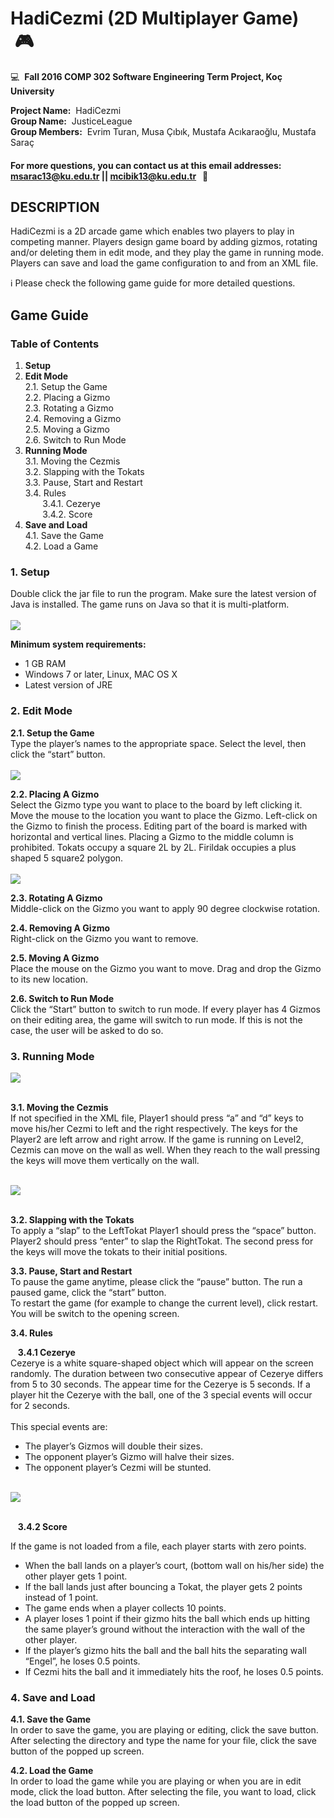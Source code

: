 # HadiCezmi (2D Multiplayer Game) &nbsp;:video_game:

:computer: &nbsp;**Fall 2016 COMP 302 Software Engineering Term Project, Koç University**

**Project Name:**&nbsp;&nbsp;HadiCezmi<br>
**Group Name:**&nbsp;&nbsp;JusticeLeague<br>
**Group Members:**&nbsp;&nbsp;Evrim Turan, Musa Çıbık, Mustafa Acıkaraoğlu, Mustafa Saraç<br>

#### For more questions, you can contact us at this email addresses: msarac13@ku.edu.tr || mcibik13@ku.edu.tr &nbsp;&nbsp;:email:
 
## DESCRIPTION
HadiCezmi is a 2D arcade game which enables two players to play in competing manner. Players design game board by adding gizmos, rotating and/or deleting them in edit mode, and they play the game in running mode. Players can save and load the game configuration to and from an XML file. 

:information_source: Please check the following game guide for more detailed questions.

## Game Guide

### Table of Contents
1. **Setup**
2. **Edit Mode**<br>
2.1. Setup the Game  
2.2. Placing a Gizmo  
2.3. Rotating a Gizmo  
2.4. Removing a Gizmo  
2.5. Moving a Gizmo  
2.6. Switch to Run Mode  
3. **Running Mode**  
3.1. Moving the Cezmis  
3.2. Slapping with the Tokats  
3.3. Pause, Start and Restart  
3.4. Rules  
&nbsp;&nbsp;&nbsp;&nbsp;&nbsp;&nbsp; 3.4.1. Cezerye  
&nbsp;&nbsp;&nbsp;&nbsp;&nbsp;&nbsp; 3.4.2. Score 
4. **Save and Load**  
4.1. Save the Game  
4.2. Load a Game


### 1. Setup
Double click the jar file to run the program. Make sure the latest version of Java is installed. The game runs on Java so that it is multi-platform.<br> <br>
<kbd>
  <img src="screenshots/game1.png">
</kbd>

**Minimum system requirements:**
- 1 GB RAM
- Windows 7 or later, Linux, MAC OS X
- Latest version of JRE

### 2. Edit Mode 

**2.1. Setup the Game** <br>
Type the player’s names to the appropriate space. Select the level, then click the “start” button. <br> <br>
<kbd>
  <img src="screenshots/game2.png">
</kbd>

**2.2. Placing A Gizmo** <br>
Select the Gizmo type you want to place to the board by left clicking it. Move the mouse to the location you want to place the Gizmo. Left-click on the Gizmo to finish the process. Editing part of the board is marked with horizontal and vertical lines. Placing a Gizmo to the middle column is prohibited. Tokats occupy a square 2L by 2L. Firildak occupies a plus shaped 5 square2 polygon. <br> <br>
<kbd>
  <img src="screenshots/game3.png">
</kbd>

**2.3. Rotating A Gizmo** <br>
Middle-click on the Gizmo you want to apply 90 degree clockwise rotation.

**2.4. Removing A Gizmo** <br>
Right-click on the Gizmo you want to remove.

**2.5. Moving A Gizmo** <br>
Place the mouse on the Gizmo you want to move. Drag and drop the Gizmo to its new location.

**2.6. Switch to Run Mode** <br>
Click the “Start” button to switch to run mode. If every player has 4 Gizmos on their editing area, the game will switch to run mode. If this is not the case, the user will be asked to do so.

### 3. Running Mode 

<kbd>
  <img src="screenshots/game4.png">
</kbd>
<br><br>

**3.1. Moving the Cezmis** <br>
If not specified in the XML file, Player1 should press “a” and “d” keys to move his/her Cezmi to left and the right respectively. The keys for the Player2 are left arrow and right arrow. If the game is running on Level2, Cezmis can move on the wall as well. When they reach to the wall pressing the keys will move them vertically on the wall. <br> <br>

<kbd>
  <img src="screenshots/game5.png">
</kbd>
 <br><br>
 
**3.2. Slapping with the Tokats** <br>
To apply a “slap” to the LeftTokat Player1 should press the “space” button. Player2 should press “enter” to slap the RightTokat. The second press for the keys will move the tokats to their initial positions.

**3.3. Pause, Start and Restart** <br>
To pause the game anytime, please click the “pause” button. The run a paused game, click the “start” button.<br>
To restart the game (for example to change the current level), click restart. You will be switch to the opening screen.

**3.4. Rules**

&nbsp;&nbsp;&nbsp;**3.4.1 Cezerye** <br>
Cezerye is a white square-shaped object which will appear on the screen randomly. The duration between two consecutive appear of Cezerye differs from 5 to 30 seconds. The appear time for the Cezerye is 5 seconds. If a player hit the Cezerye with the ball, one of the 3 special events will occur for 2 seconds. <br><br>
This special events are:
- The player’s Gizmos will double their sizes.
- The opponent player’s Gizmo will halve their sizes.
- The opponent player’s Cezmi will be stunted.
<br>
<kbd>
  <img src="screenshots/game6.png">
</kbd>
<br> <br> 

&nbsp;&nbsp;&nbsp;**3.4.2 Score** <br>

If the game is not loaded from a file, each player starts with zero points.
- When the ball lands on a player’s court, (bottom wall on his/her side) the other player gets 1 point.
- If the ball lands just after bouncing a Tokat, the player gets 2 points instead of 1 point.
- The game ends when a player collects 10 points.
- A player loses 1 point if their gizmo hits the ball which ends up hitting the same player’s ground without the interaction with the wall of the other player.
- If the player’s gizmo hits the ball and the ball hits the separating wall “Engel”, he loses 0.5 points.
- If Cezmi hits the ball and it immediately hits the roof, he loses 0.5 points.

### 4. Save and Load

**4.1. Save the Game** <br>
In order to save the game, you are playing or editing, click the save button. After selecting the directory and type the name for your file, click the save button of the popped up screen.

**4.2. Load the Game** <br>
In order to load the game while you are playing or when you are in edit mode, click the load button. After selecting the file, you want to load, click the load button of the popped up screen.

